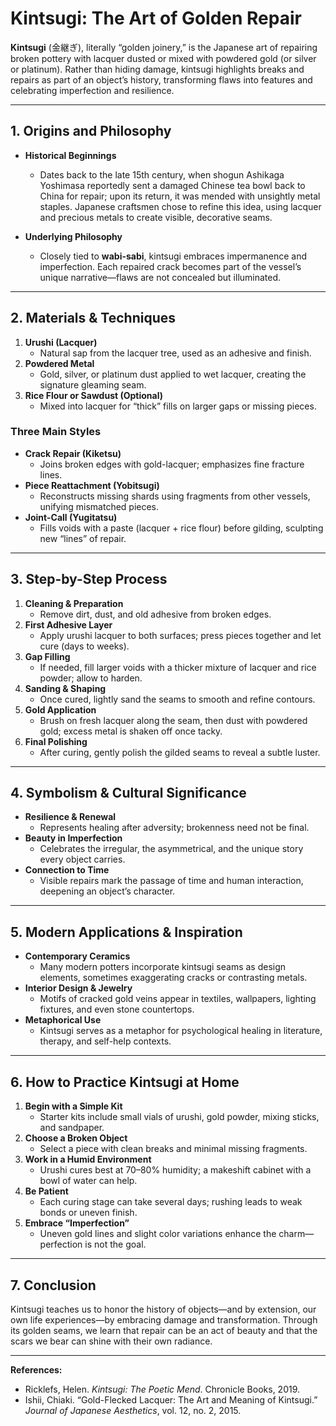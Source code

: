 # Kintsugi: The Art of Golden Repair

**Kintsugi** (金継ぎ), literally “golden joinery,” is the Japanese art of repairing broken pottery with lacquer dusted or mixed with powdered gold (or silver or platinum). Rather than hiding damage, kintsugi highlights breaks and repairs as part of an object’s history, transforming flaws into features and celebrating imperfection and resilience.

---

## 1. Origins and Philosophy

- **Historical Beginnings**  
  - Dates back to the late 15th century, when shogun Ashikaga Yoshimasa reportedly sent a damaged Chinese tea bowl back to China for repair; upon its return, it was mended with unsightly metal staples. Japanese craftsmen chose to refine this idea, using lacquer and precious metals to create visible, decorative seams.

- **Underlying Philosophy**  
  - Closely tied to **wabi-sabi**, kintsugi embraces impermanence and imperfection. Each repaired crack becomes part of the vessel’s unique narrative—flaws are not concealed but illuminated.

---

## 2. Materials & Techniques

1. **Urushi (Lacquer)**  
   - Natural sap from the lacquer tree, used as an adhesive and finish.  
2. **Powdered Metal**  
   - Gold, silver, or platinum dust applied to wet lacquer, creating the signature gleaming seam.  
3. **Rice Flour or Sawdust (Optional)**  
   - Mixed into lacquer for “thick” fills on larger gaps or missing pieces.  

### Three Main Styles

- **Crack Repair (Kiketsu)**  
  - Joins broken edges with gold-lacquer; emphasizes fine fracture lines.  
- **Piece Reattachment (Yobitsugi)**  
  - Reconstructs missing shards using fragments from other vessels, unifying mismatched pieces.  
- **Joint-Call (Yugitatsu)**  
  - Fills voids with a paste (lacquer + rice flour) before gilding, sculpting new “lines” of repair.

---

## 3. Step-by-Step Process

1. **Cleaning & Preparation**  
   - Remove dirt, dust, and old adhesive from broken edges.  
2. **First Adhesive Layer**  
   - Apply urushi lacquer to both surfaces; press pieces together and let cure (days to weeks).  
3. **Gap Filling**  
   - If needed, fill larger voids with a thicker mixture of lacquer and rice powder; allow to harden.  
4. **Sanding & Shaping**  
   - Once cured, lightly sand the seams to smooth and refine contours.  
5. **Gold Application**  
   - Brush on fresh lacquer along the seam, then dust with powdered gold; excess metal is shaken off once tacky.  
6. **Final Polishing**  
   - After curing, gently polish the gilded seams to reveal a subtle luster.

---

## 4. Symbolism & Cultural Significance

- **Resilience & Renewal**  
  - Represents healing after adversity; brokenness need not be final.  
- **Beauty in Imperfection**  
  - Celebrates the irregular, the asymmetrical, and the unique story every object carries.  
- **Connection to Time**  
  - Visible repairs mark the passage of time and human interaction, deepening an object’s character.

---

## 5. Modern Applications & Inspiration

- **Contemporary Ceramics**  
  - Many modern potters incorporate kintsugi seams as design elements, sometimes exaggerating cracks or contrasting metals.  
- **Interior Design & Jewelry**  
  - Motifs of cracked gold veins appear in textiles, wallpapers, lighting fixtures, and even stone countertops.  
- **Metaphorical Use**  
  - Kintsugi serves as a metaphor for psychological healing in literature, therapy, and self-help contexts.

---

## 6. How to Practice Kintsugi at Home

1. **Begin with a Simple Kit**  
   - Starter kits include small vials of urushi, gold powder, mixing sticks, and sandpaper.  
2. **Choose a Broken Object**  
   - Select a piece with clean breaks and minimal missing fragments.  
3. **Work in a Humid Environment**  
   - Urushi cures best at 70–80% humidity; a makeshift cabinet with a bowl of water can help.  
4. **Be Patient**  
   - Each curing stage can take several days; rushing leads to weak bonds or uneven finish.  
5. **Embrace “Imperfection”**  
   - Uneven gold lines and slight color variations enhance the charm—perfection is not the goal.

---

## 7. Conclusion

Kintsugi teaches us to honor the history of objects—and by extension, our own life experiences—by embracing damage and transformation. Through its golden seams, we learn that repair can be an act of beauty and that the scars we bear can shine with their own radiance.

---

**References:**  
- Ricklefs, Helen. *Kintsugi: The Poetic Mend*. Chronicle Books, 2019.  
- Ishii, Chiaki. “Gold-Flecked Lacquer: The Art and Meaning of Kintsugi.” *Journal of Japanese Aesthetics*, vol. 12, no. 2, 2015.  
